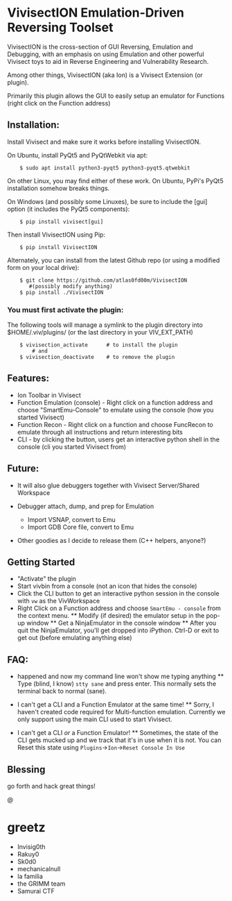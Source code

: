 # VivisectION Emulation-Driven Reversing Toolset

VivisectION is the cross-section of GUI Reversing, Emulation and Debugging, with an emphasis on using Emulation and other powerful Vivisect toys to aid in Reverse Engineering and Vulnerability Research.

Among other things, VivisectION (aka Ion) is a Vivisect Extension (or plugin).

Primarily this plugin allows the GUI to easily setup an emulator for Functions (right click on the Function address)


## Installation:

Install Vivisect and make sure it works before installing VivisectION.  

On Ubuntu, install PyQt5 and PyQtWebkit via apt:
```
    $ sudo apt install python3-pyqt5 python3-pyqt5.qtwebkit
```

On other Linux, you may find either of these work.  On Ubuntu, PyPi's PyQt5 installation somehow breaks things.

On Windows (and possibly some Linuxes), be sure to include the [gui] option (it includes the PyQt5 components):
```
    $ pip install vivisect[gui]
```


Then install VivisectION using Pip:
```
    $ pip install VivisectION
```

Alternately, you can install from the latest Github repo (or using a modified form on your local drive):
```
    $ git clone https://github.com/atlas0fd00m/VivisectION
       #(possibly modify anything)
    $ pip install ./VivisectION
```


### You must first activate the plugin:
The following tools will manage a symlink to the plugin directory into $HOME/.viv/plugins/ (or the last directory in your VIV_EXT_PATH)
```
    $ vivisection_activate      # to install the plugin
        # and 
    $ vivisection_deactivate    # to remove the plugin
```

## Features:
* Ion Toolbar in Vivisect
* Function Emulation (console) - Right click on a function address and choose "SmartEmu-Console" to emulate using the console (how you started Vivisect)
* Function Recon - Right click on a function and choose FuncRecon to emulate through all instructions and return interesting bits
* CLI - by clicking the button, users get an interactive python shell in the console (cli you started Vivisect from)

## Future:
* It will also glue debuggers together with Vivisect Server/Shared Workspace

* Debugger attach, dump, and prep for Emulation
    * Import VSNAP, convert to Emu
    * Import GDB Core file, convert to Emu

* Other goodies as I decide to release them (C++ helpers, anyone?)

## Getting Started

* "Activate" the plugin
* Start vivbin from a console (not an icon that hides the console)
* Click the CLI button to get an interactive python session in the console with `vw` as the VivWorkspace
* Right Click on a Function address and choose `SmartEmu - console` from the context menu.
** Modify (if desired) the emulator setup in the pop-up window
** Get a NinjaEmulator in the console window
** After you quit the NinjaEmulator, you'll get dropped into iPython.  Ctrl-D or exit to get out (before emulating anything else)


## FAQ:
* <xyz> happened and now my command line won't show me typing anything
** Type (blind, I know)  `stty sane` and press enter.  This normally sets the terminal back to normal (sane).

* I can't get a CLI and a Function Emulator at the same time!
** Sorry, I haven't created code required for Multi-function emulation.  Currently we only support using the main CLI used to start Vivisect.

* I can't get a CLI *or* a Function Emulator!
** Sometimes, the state of the CLI gets mucked up and we track that it's in use when it is not.  You can Reset this state using `Plugins`->`Ion`->`Reset Console In Use`


## Blessing

go forth and hack great things!

@

# greetz

* Invisig0th
* Rakuy0
* Sk0d0
* mechanicalnull
* la familia
* the GRIMM team
* Samurai CTF

